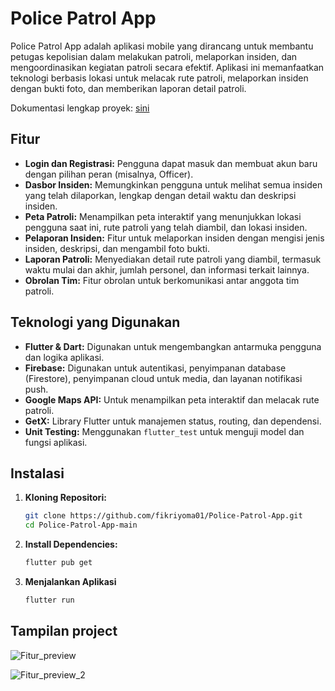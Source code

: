 # Police Patrol App

Police Patrol App adalah aplikasi mobile yang dirancang untuk membantu petugas kepolisian dalam melakukan patroli, melaporkan insiden, dan mengoordinasikan kegiatan patroli secara efektif. Aplikasi ini memanfaatkan teknologi berbasis lokasi untuk melacak rute patroli, melaporkan insiden dengan bukti foto, dan memberikan laporan detail patroli.

Dokumentasi lengkap proyek: [sini](https://github.com/fikriyoma01/Police-Patrol-App/blob/main/doc/dokumentasi_proyek/Police%20Patrol%20Management%20System-skpl.docx.pdf)

## Fitur

- **Login dan Registrasi:** Pengguna dapat masuk dan membuat akun baru dengan pilihan peran (misalnya, Officer).
- **Dasbor Insiden:** Memungkinkan pengguna untuk melihat semua insiden yang telah dilaporkan, lengkap dengan detail waktu dan deskripsi insiden.
- **Peta Patroli:** Menampilkan peta interaktif yang menunjukkan lokasi pengguna saat ini, rute patroli yang telah diambil, dan lokasi insiden.
- **Pelaporan Insiden:** Fitur untuk melaporkan insiden dengan mengisi jenis insiden, deskripsi, dan mengambil foto bukti.
- **Laporan Patroli:** Menyediakan detail rute patroli yang diambil, termasuk waktu mulai dan akhir, jumlah personel, dan informasi terkait lainnya.
- **Obrolan Tim:** Fitur obrolan untuk berkomunikasi antar anggota tim patroli.

## Teknologi yang Digunakan

- **Flutter & Dart:** Digunakan untuk mengembangkan antarmuka pengguna dan logika aplikasi.
- **Firebase:** Digunakan untuk autentikasi, penyimpanan database (Firestore), penyimpanan cloud untuk media, dan layanan notifikasi push.
- **Google Maps API:** Untuk menampilkan peta interaktif dan melacak rute patroli.
- **GetX:** Library Flutter untuk manajemen status, routing, dan dependensi.
- **Unit Testing:** Menggunakan `flutter_test` untuk menguji model dan fungsi aplikasi.

## Instalasi

1. **Kloning Repositori:**

   ```bash
   git clone https://github.com/fikriyoma01/Police-Patrol-App.git
   cd Police-Patrol-App-main

2. **Install Dependencies:**

   ```bash
   flutter pub get

3. **Menjalankan Aplikasi**

   ```bash
   flutter run

## Tampilan project
![Fitur_preview](https://github.com/fikriyoma01/Police-Patrol-App/blob/main/doc/dokumentasi_proyek/Fitur_preview.png?raw=true)

![Fitur_preview_2](https://github.com/fikriyoma01/Police-Patrol-App/blob/main/doc/dokumentasi_proyek/Fitur_preview_2.png?raw=true)

